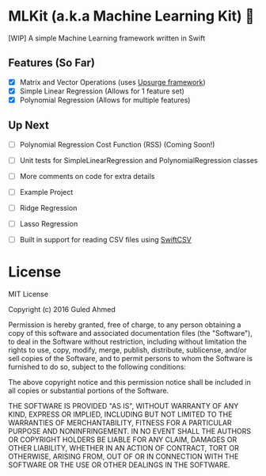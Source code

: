 # MLKit (a.k.a Machine Learning Kit) 🤖
[WIP] A simple Machine Learning framework written in Swift

## Features (So Far)

- [x] Matrix and Vector Operations (uses [Upsurge framework](https://github.com/aleph7/Upsurge))
- [x] Simple Linear Regression (Allows for 1 feature set)
- [x] Polynomial Regression (Allows for multiple features)

## Up Next
- [ ] Polynomial Regression Cost Function (RSS) (Coming Soon!)
- [ ] Unit tests for SimpleLinearRegression and PolynomialRegression classes
- [ ] More comments on code for extra details 
- [ ] Example Project 
- [ ] Ridge Regression
- [ ] Lasso Regression
- [ ] Built in support for reading CSV files using [SwiftCSV](https://github.com/naoty/SwiftCSV)


# License
MIT License

Copyright (c) 2016 Guled Ahmed

Permission is hereby granted, free of charge, to any person obtaining a copy
of this software and associated documentation files (the "Software"), to deal
in the Software without restriction, including without limitation the rights
to use, copy, modify, merge, publish, distribute, sublicense, and/or sell
copies of the Software, and to permit persons to whom the Software is
furnished to do so, subject to the following conditions:

The above copyright notice and this permission notice shall be included in all
copies or substantial portions of the Software.

THE SOFTWARE IS PROVIDED "AS IS", WITHOUT WARRANTY OF ANY KIND, EXPRESS OR
IMPLIED, INCLUDING BUT NOT LIMITED TO THE WARRANTIES OF MERCHANTABILITY,
FITNESS FOR A PARTICULAR PURPOSE AND NONINFRINGEMENT. IN NO EVENT SHALL THE
AUTHORS OR COPYRIGHT HOLDERS BE LIABLE FOR ANY CLAIM, DAMAGES OR OTHER
LIABILITY, WHETHER IN AN ACTION OF CONTRACT, TORT OR OTHERWISE, ARISING FROM,
OUT OF OR IN CONNECTION WITH THE SOFTWARE OR THE USE OR OTHER DEALINGS IN THE
SOFTWARE.
